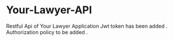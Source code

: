 # Your-Lawyer-API
Restful Api of Your Lawyer Application
Jwt token has been added . Authorization policy to be added .
